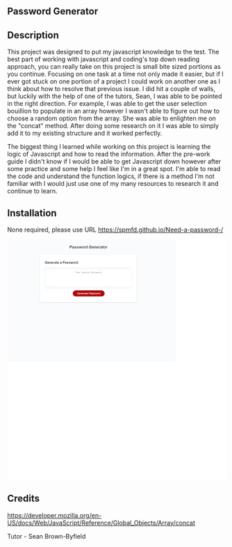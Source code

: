 ## Password Generator


## Description

This project was designed to put my javascript knowledge to the test. The best part of working with javascript and coding's top down reading approach, you can really take on this project is small bite sized portions as you continue. Focusing on one task at a time not only made it easier, but if I ever got stuck on one portion of a project I could work on another one as I think about how to resolve that previous issue. I did hit a couple of walls, but luckily with the help of one of the tutors, Sean, I was able to be pointed in the right direction. For example, I was able to get the user selection bouillion to populate in an array however I wasn't able to figure out how to choose a random option from the array. She was able to enlighten me on the "concat" method. After doing some research on it I was able to simply add it to my existing structure and it worked perfectly. 

The biggest thing I learned while working on this project is learning the logic of Javascript and how to read the information. After the pre-work guide I didn't know if I would be able to get Javascript down however after some practice and some help I feel like I'm in a great spot. I'm able to read the code and understand the function logics, if there is a method I'm not familiar with I would just use one of my many resources to research it and continue to learn.

## Installation
 None required, please use URL  https://spmfd.github.io/Need-a-password-/

![image](https://github.com/spmfd/Need-a-password-/blob/main/Assets/website.png?raw=true)

## Credits

https://developer.mozilla.org/en-US/docs/Web/JavaScript/Reference/Global_Objects/Array/concat

Tutor - Sean Brown-Byfield 